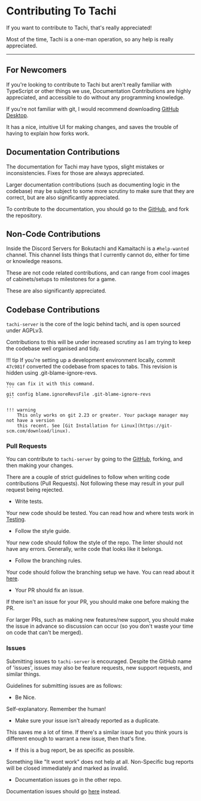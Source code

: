 # Contributing To Tachi

If you want to contribute to Tachi, that's really appreciated!

Most of the time, Tachi is a one-man operation, so
any help is really appreciated.

*****

## For Newcomers

If you're looking to contribute to Tachi but aren't
really familiar with TypeScript or other things
we use, Documentation Contributions are highly
appreciated, and accessible to do without any
programming knowledge.

If you're not familiar with git, I would recommend
downloading [GitHub Desktop](https://desktop.github.com/).

It has a nice, intuitive UI for making changes, and
saves the trouble of having to explain how forks work.

## Documentation Contributions

The documentation for Tachi may have typos, slight mistakes
or inconsistencies. Fixes for those are always appreciated.

Larger documentation contributions (such as documenting
logic in the codebase) may be subject to some more scrutiny
to make sure that they are correct, but are also significantly appreciated.

To contribute to the documentation, you should go to
the [GitHub](https://github.com/TeamNewGuys/tachi-docs), and
fork the repository.

## Non-Code Contributions

Inside the Discord Servers for Bokutachi and Kamaitachi is
a `#help-wanted` channel. This channel lists things that I
currently cannot do, either for time or knowledge reasons.

These are not code related contributions, and can range from
cool images of cabinets/setups to milestones for a game.

These are also significantly appreciated.

## Codebase Contributions

`tachi-server` is the core of the logic behind tachi, and
is open sourced under AGPLv3.

Contributions to this will be under increased scrutiny as
I am trying to keep the codebase well organised and tidy.

!!! tip
	If you're setting up a development environment locally,
	commit `47c981f` converted the codebase from spaces to tabs.
	This revision is hidden using .git-blame-ignore-revs.

	You can fix it with this command.
	```
	git config blame.ignoreRevsFile .git-blame-ignore-revs  
	```

	!!! warning
		This only works on git 2.23 or greater. Your package manager may not have a version
		this recent. See [Git Installation for Linux](https://git-scm.com/download/linux).

### Pull Requests

You can contribute to `tachi-server` by going to the
[GitHub](https://github.com/TeamNewGuys/tachi-server), forking,
and then making your changes.

There are a couple of strict guidelines to follow when
writing code contributions (Pull Requests). Not following these may
result in your pull request being rejected.

- Write tests.

Your new code should be tested. You can read how and where
tests work in [Testing](./infrastructure/testing).

- Follow the style guide.

Your new code should follow the style of the repo. The linter
should not have any errors. Generally, write code that
looks like it belongs.

- Follow the branching rules.

Your code should follow the branching setup we have.
You can read about it [here](./infrastructure/branches).

- Your PR should fix an issue.

If there isn't an issue for your PR, you should make one
before making the PR.

For larger PRs, such as making new features/new support,
you should make the issue in advance so discussion can
occur (so you don't waste your time on code that can't
be merged).

### Issues

Submitting issues to `tachi-server` is encouraged. Despite
the GitHub name of 'issues', issues may also be feature
requests, new support requests, and similar things.

Guidelines for submitting issues are as follows:

- Be Nice.

Self-explanatory. Remember the human!

- Make sure your issue isn't already reported as a duplicate.

This saves me a lot of time. If there's a similar issue
but you think yours is different enough to warrant a new
issue, then that's fine.

- If this is a bug report, be as specific as possible.

Something like "It wont work" does not help at all.
Non-Specific bug reports will be closed immediately and marked as invalid.

- Documentation issues go in the other repo.

Documentation issues should go [here](https://github.com/TeamNewGuys/tachi-docs) instead.
